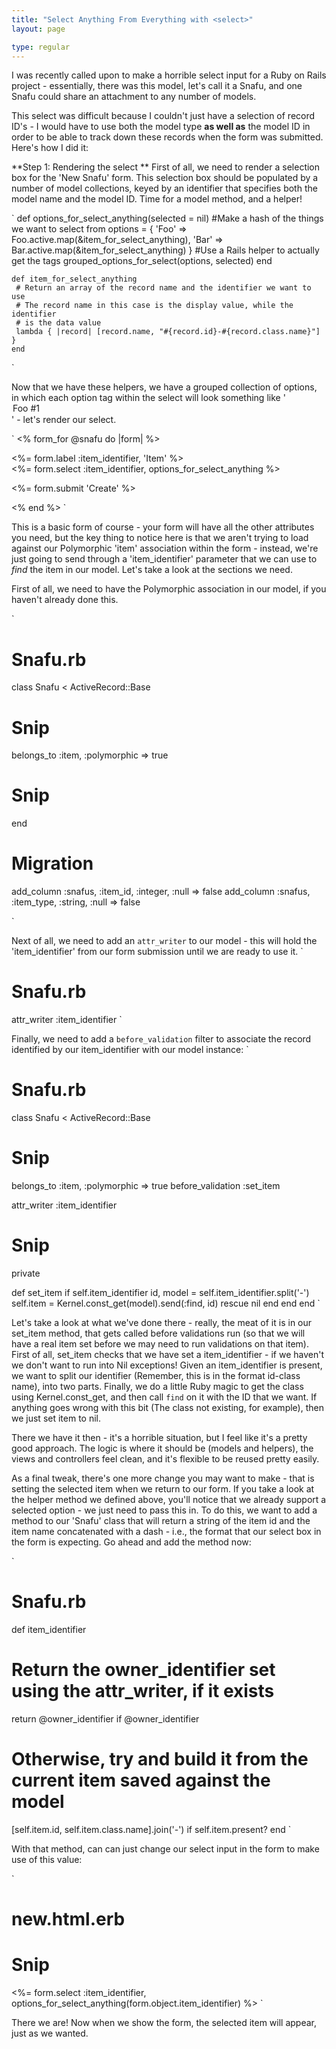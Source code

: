 ```yaml
---
title: "Select Anything From Everything with <select>"
layout: page

type: regular
---
```



I was recently called upon to make a horrible select input for a Ruby on Rails project - essentially, there was this model, let's call it a Snafu, and one Snafu could share an attachment to any number of models.

This select was difficult because I couldn't just have a selection of record ID's - I would have to use both the model type **as well as** the model ID in order to be able to track down these records when the form was submitted. Here's how I did it:

**Step 1: Rendering the select **
First of all, we need to render a selection box for the 'New Snafu' form. This selection box should be populated by a number of model collections, keyed by an identifier that specifies both the model name and the model ID. Time for a model method, and a helper!

`
    def options_for_select_anything(selected = nil)
     #Make a hash of the things we want to select from
     options = {
      'Foo' => Foo.active.map(&item_for_select_anything),
      'Bar' => Bar.active.map(&item_for_select_anything)
     }
     #Use a Rails helper to actually get the tags
     grouped_options_for_select(options, selected)
    end

    def item_for_select_anything
     # Return an array of the record name and the identifier we want to use
     # The record name in this case is the display value, while the identifier
     # is the data value
     lambda { |record| [record.name, "#{record.id}-#{record.class.name}"] }
    end
`

Now that we have these helpers, we have a grouped collection of options, in which each option tag within the select will look something like '<option value="1-Foo">Foo #1</option>' - let's render our select.

`
<% form_for @snafu do |form| %>
<p>
<%= form.label :item_identifier, 'Item' %><br />
<%= form.select :item_identifier, options_for_select_anything %>
</p>
<p>
<%= form.submit 'Create' %>
</p>
 <% end %>
`

This is a basic form of course - your form will have all the other attributes you need, but the key thing to notice here is that we aren't trying to load against our Polymorphic 'item' association within the form - instead, we're just going to send through a 'item_identifier' parameter that we can use to *find* the item in our model. Let's take a look at the sections we need.

First of all, we need to have the Polymorphic association in our model, if you haven't already done this.

`
# Snafu.rb

class Snafu < ActiveRecord::Base
# Snip
belongs_to :item, :polymorphic => true
# Snip
end

# Migration
add_column :snafus, :item_id, :integer, :null => false
add_column :snafus, :item_type, :string, :null => false

`

Next of all, we need to add an `attr_writer` to our model - this will hold the 'item_identifier' from our form submission until we are ready to use it.
`
# Snafu.rb

attr_writer :item_identifier
`

Finally, we need to add a `before_validation` filter to associate the record identified by our item_identifier with our model instance:
`
# Snafu.rb
class Snafu < ActiveRecord::Base
# Snip
belongs_to :item, :polymorphic => true
before_validation :set_item

attr_writer :item_identifier

# Snip

private

def set_item
if self.item_identifier
id, model = self.item_identifier.split('-')
self.item = Kernel.const_get(model).send(:find, id) rescue nil
end
end
 end
`


Let's take a look at what we've done there - really, the meat of it is in our set_item method, that gets called before validations run (so that we will have a real item set before we may need to run validations on that item). First of all, set_item checks that we have set a item_identifier - if we haven't we don't want to run into Nil exceptions! Given an item_identifier is present, we want to split our identifier (Remember, this is in the format id-class name), into two parts. Finally, we do a little Ruby magic to get the class using Kernel.const_get, and then call `find` on it with the ID that we want. If anything goes wrong with this bit (The class not existing, for example), then we just set item to nil.

There we have it then - it's a horrible situation, but I feel like it's a pretty good approach. The logic is where it should be (models and helpers), the views and controllers feel clean, and it's flexible to be reused pretty easily.

As a final tweak, there's one more change you may want to make - that is setting the selected item when we return to our form. If you take a look at the helper method we defined above, you'll notice that we already support a selected option - we just need to pass this in. To do this, we want to add a method to our 'Snafu' class that will return a string of the item id and the item name concatenated with a dash - i.e., the format that our select box in the form is expecting. Go ahead and add the method now:

`
# Snafu.rb

def item_identifier
# Return the owner_identifier set using the attr_writer, if it exists
return @owner_identifier if @owner_identifier

# Otherwise, try and build it from the current item saved against the model
[self.item.id, self.item.class.name].join('-') if self.item.present?
end
`

With that method, can can just change our select input in the form to make use of this value:

`
# new.html.erb
# Snip
<%= form.select :item_identifier, options_for_select_anything(form.object.item_identifier) %>
`

There we are! Now when we show the form, the selected item will appear, just as we wanted.

